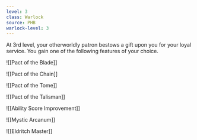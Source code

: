 ```yaml
---
level: 3
class: Warlock
source: PHB
warlock-level: 3
---
```


At 3rd level, your otherworldly patron bestows a gift upon you for your loyal service. You gain one of the following features of your choice.

![[Pact of the Blade]]

![[Pact of the Chain]]

![[Pact of the Tome]]

![[Pact of the Talisman]]

![[Ability Score Improvement]]

![[Mystic Arcanum]]

![[Eldritch Master]]
